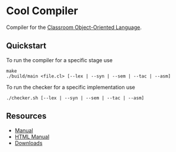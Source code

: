 # Cool Compiler

Compiler for the [Classroom Object-Oriented
Language](https://theory.stanford.edu/~aiken/software/cool/cool-manual.pdf).

## Quickstart

To run the compiler for a specific stage use

```console
make
./build/main <file.cl> [--lex | --syn | --sem | --tac | --asm]
```

To run the checker for a specific implementation use

```console
./checker.sh [--lex | --syn | --sem | --tac | --asm]
```

## Resources

- [Manual](https://theory.stanford.edu/~aiken/software/cool/cool-manual.pdf)
- [HTML Manual](https://dijkstra.eecs.umich.edu/eecs483/crm/One%20Page.html)
- [Downloads](https://web.eecs.umich.edu/~weimerw/2015-4610/cool.html)

